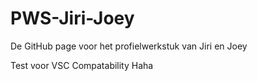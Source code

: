 # PWS-Jiri-Joey
De GitHub page voor het profielwerkstuk van Jiri en Joey

Test voor VSC Compatability
Haha
